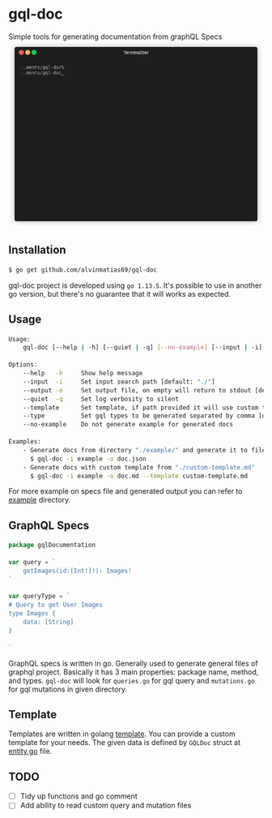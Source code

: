 # gql-doc
Simple tools for generating documentation from graphQL Specs
![gql-doc demo](resource/demo.gif)

## Installation

```sh
$ go get github.com/alvinmatias69/gql-doc
```

gql-doc project is developed using `go 1.13.5`. It's possible to use in another go version, but there's no guarantee that it will works as expected.

## Usage
```sh
Usage:
	gql-doc [--help | -h] [--quiet | -q] [--no-example] [--input | -i] [--output | -o] [--template] [--type]

Options:
	--help	 -h		Show help message
	--input	 -i		Set input search path [default: "./"]
	--output -o		Set output file, on empty will return to stdout [default: ""]
	--quiet	 -q		Set log verbosity to silent
	--template		Set template, if path provided it will use custom template ["json"|"markdown"|"html"|"confluence", default: "json"]
	--type			Set gql types to be generated separated by comma [default: "query,mutation"]
	--no-example    Do not generate example for generated docs

Examples:
	- Generate docs from directory "./example/" and generate it to file "doc.json"
	  $ gql-doc -i example -o doc.json
	- Generate docs with custom template from "./custom-template.md"
	  $ gql-doc -i example -o doc.md --template custom-template.md
```

For more example on specs file and generated output you can refer to [example](example_data) directory.

## GraphQL Specs

```go
package gqlDocumentation

var query = `
	getImages(id:[Int!]!): Images!
`

var queryType = `
# Query to get User Images
type Images {
	data: [String]
}

`
```

GraphQL specs is written in go. Generally used to generate general files of graphql project. Basically it has 3 main properties: package name, method, and types.
`gql-doc` will look for `queries.go` for gql query and `mutations.go` for gql mutations in given directory.

## Template
Templates are written in golang [template](https://golang.org/pkg/text/template/). You can provide a custom template for your needs. The given data is defined by `GQLDoc` struct at [entity.go](entity.go) file.

## TODO
- [ ] Tidy up functions and go comment
- [ ] Add ability to read custom query and mutation files
